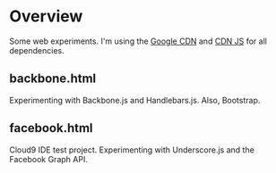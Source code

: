 # Overview

Some web experiments. I'm using the [Google CDN][gcdn] and [CDN JS][cdnjs] for 
all dependencies.


## backbone.html

Experimenting with Backbone.js and Handlebars.js. Also, Bootstrap.

## facebook.html

Cloud9 IDE test project. Experimenting with Underscore.js and the Facebook 
Graph API. 



[gcdn]: http://code.google.com/apis/libraries/
[cdnjs]: http://www.cdnjs.com/
